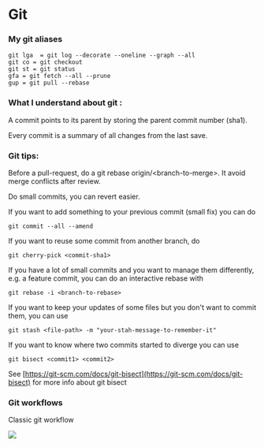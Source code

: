 # Git

### My git aliases

```text
git lga  = git log --decorate --oneline --graph --all
git co = git checkout
git st = git status
gfa = git fetch --all --prune
gup = git pull --rebase
```

### What I understand about git :

A commit points to its parent by storing the parent commit number \(sha1\). 

Every commit is a summary of all changes from the last save.

### Git tips:

Before a pull-request, do a git rebase origin/&lt;branch-to-merge&gt;. It avoid merge conflicts after review.

Do small commits, you can revert easier.

If you want to add something to your previous commit \(small fix\) you can do 

```text
git commit --all --amend
```

If you want to reuse some commit from another branch, do 

```text
git cherry-pick <commit-sha1>
```

If you have a lot of small commits and you want to manage them differently, e.g. a feature commit, you can do an interactive rebase with 

```text
git rebase -i <branch-to-rebase>
```

If you want to keep your updates of some files but you don't want to commit them, you can use 

```text
git stash <file-path> -m "your-stah-message-to-remember-it"
```

If you want to know where two commits started to diverge you can use

```text
git bisect <commit1> <commit2>
```

See [https://git-scm.com/docs/git-bisect](https://git-scm.com/docs/git-bisect) for more info about git bisect

### Git workflows

Classic git workflow

![](https://miro.medium.com/max/577/1*AAU1VCV8LMHvVPBYxMBsxg.png)

